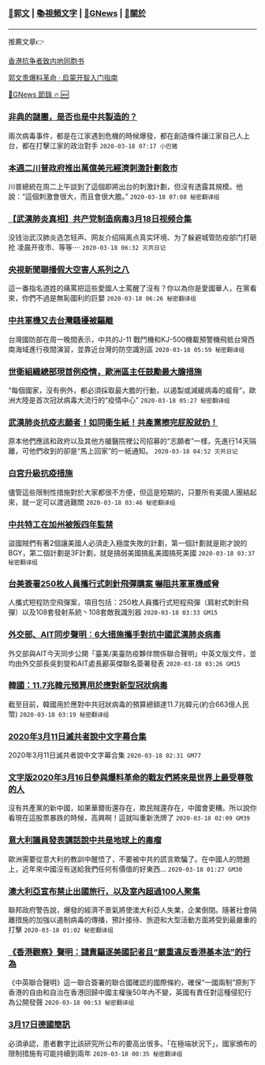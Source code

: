 ###  [:eagle:郭文](https://github.com/ourhimalayas/txt) | [:books:視頻文字](https://github.com/ourhimalayas/txt/blob/master/content/README.md) | [:newspaper:GNews](https://github.com/ourhimalayas/txt/blob/master/content/gnews/README.md) | [:pray:關於](https://github.com/ourhimalayas/home/tree/master/about)
---

推薦文章:point_right:

[香港抗争者致内地同胞书](https://github.com/ourhimalayas/news/blob/master/2019/08/a_letter_from_the_hong_kong_people.md)

[郭文贵爆料革命 · 启蒙开智入门指南](https://github.com/ourhimalayas/txt/issues/1)

[:newspaper:GNews 節錄 :fire: :new:](https://github.com/ourhimalayas/txt/blob/master/content/gnews/README.md) 



### [非典的謎團，是否也是中共製造的？](/content/gnews/1/README.md)

兩次病毒事件，都是在江家遇到危機的時候爆發，都在創造條件讓江家自己人上台，都在打擊江家的政治對手  `2020-03-18 07:17 小巴猪`

### [本週二川普政府推出萬億美元經濟刺激計劃救市](/content/gnews/2/README.md)

川普總統在周二上午談到了這個即將出台的刺激計劃，但沒有透露其規模。他說：“這個刺激會很大，而且會很大膽。”  `2020-03-18 07:08 秘密翻译组`

### [【武漢肺炎真相】共产党制造病毒3月18日视频合集](/content/gnews/3/README.md)

没钱治武汉肺炎选怎轻声、网友介绍隔离点真实环境、为了躲避城管防疫部门打砸抢 凌晨开夜市、等等····  `2020-03-18 06:32 灭共日记`

### [央視新聞聯播假大空害人系列之八](/content/gnews/4/README.md)

這一番指名道姓的痛罵把這些愛國人士罵醒了沒有？你以為你是愛國華人，在黨看來，你們不過是無恥圖利的巨嬰  `2020-03-18 06:26 秘密翻译组`

### [中共軍機又去台灣騷擾被驅離](/content/gnews/5/README.md)

台灣國防部在周一晚間表示，中共的J-11 戰鬥機和KJ-500機載預警機飛抵台灣西南海域進行夜間演習，並靠近台灣的防空識別區  `2020-03-18 05:59 秘密翻译组`

### [世衛組織總部現首例疫情，歐洲區主任鼓勵最大膽措施](/content/gnews/6/README.md)

“每個國家，沒有例外，都必須採取最大膽的行動，以遏製或減緩病毒的威脅”，歐洲大陸是首次冠狀病毒大流行的“疫情中心”  `2020-03-18 05:27 秘密翻译组`

### [武漢肺炎抗疫志願者！如同衛生紙！共產黨擦完屁股就扔！](/content/gnews/7/README.md)

原本他們應該和政府以及其他方艙醫院裡公司招募的“志願者”一樣，先進行14天隔離，可他們收到的卻是“馬上回家”的一紙通知。  `2020-03-18 04:52 灭共日记`

### [白宮升級抗疫措施](/content/gnews/8/README.md)

儘管這些限制性措施對於大家都很不方便，但這是短期的，只要所有美國人團結起來，就一定可以渡過難關  `2020-03-18 03:46 秘密翻译组`

### [中共特工在加州被叛四年監禁](/content/gnews/9/README.md)

盜國賊們有著2個讓美國人必須走入極度失敗的計劃，第一個計劃就是剛才說的BGY，第二個計劃是3F計劃，就是搞弱美國搞亂美國搞死美國  `2020-03-18 03:37 秘密翻译组`

### [台美簽署250枚人員攜行式刺針飛彈購案 嚇阻共軍軍機威脅](/content/gnews/10/README.md)

人攜式短程防空飛彈案，項目包括：250枚人員攜行式短程飛彈（肩射式刺針飛彈）以及108套發射系統丶108套敵我識別器  `2020-03-18 03:33 GM15`

### [外交部、AIT同步聲明︰6大措施攜手對抗中國武漢肺炎病毒](/content/gnews/11/README.md)

外交部與AIT今天同步公開「臺美/美臺防疫夥伴關係聯合聲明」中英文版文件，並均由外交部長吳釗燮和AIT處長酈英傑聯名簽署發表  `2020-03-18 03:26 GM15`

### [韓國：11.7兆韓元預算用於應對新型冠狀病毒](/content/gnews/12/README.md)

截至目前，韓國用於應對中共冠狀病毒的預算總額達11.7兆韓元(約合663億人民幣)  `2020-03-18 03:19 秘密翻译组`

### [2020年3月11日滅共者說中文字幕合集](/content/gnews/13/README.md)

2020年3月11日滅共者說中文字幕合集  `2020-03-18 02:31 GM77`

### [文字版2020年3月16日參與爆料革命的戰友們將來是世界上最受尊敬的人](/content/gnews/14/README.md)

沒有共產黨的新中國，如果華爾街還存在，欺民賊還存在，中國會更糟。所以說你看現在這股票暴跌的時候，高興啊！這就叫重新洗牌了  `2020-03-18 02:09 GM39`

### [意大利議員發表講話說中共是地球上的毒瘤](/content/gnews/15/README.md)

歐洲需要從意大利的教訓中醒悟了，不要被中共的謊言欺騙了。在中國人的問題上，近年來中國沒有送給我們任何有價值的好東西...  `2020-03-18 01:27 GM30`

### [澳大利亞宣布禁止出國旅行，以及室內超過100人聚集](/content/gnews/16/README.md)

聯邦政府警告說，爆發的經濟不景氣將使澳大利亞人失業，企業倒閉。隨著社會隔離措施的加強以遏制病毒的傳播，預計接待、旅遊和大型活動方面將受到最嚴重的打擊  `2020-03-18 01:02 秘密翻译组`

### [《香港觀察》聲明：譴責驅逐美國記者且“嚴重違反香港基本法”的行為](/content/gnews/17/README.md)

《中英聯合聲明》這一聯合簽署的聯合國確認的國際條約，確保“一國兩制”原則下香港的自由和自治在香港回歸中國主權後50年內不變，英國有責任對這種侵犯行為公開發聲  `2020-03-18 00:53 秘密翻译组`

### [3月17日德國簡訊](/content/gnews/18/README.md)

必須承認，患者數字比該研究所公布的要高出很多。「在極端狀況下」，國家頒布的限制措施有可能持續到兩年  `2020-03-18 00:35 秘密翻译组`


